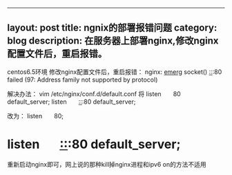 
---
layout:     post
title:      ngnix的部署报错问题
category: blog
description: 在服务器上部署nginx,修改nginx配置文件后，重启报错。
---


centos6.5环境
修改nginx配置文件后，重启报错：
nginx: [emerg]() socket() [::]():80 failed (97: Address family not supported by protocol)  

解决办法：
vim /etc/nginx/conf.d/default.conf
将
listen       80 default_server;
listen       [::]():80 default_server;


改为：
listen       80;
# listen       [::]():80 default_server;
  

重新启动nginx即可，网上说的那种kill掉nginx进程和ipv6 on的方法不适用



